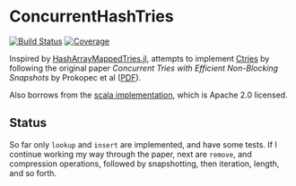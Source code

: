 # ConcurrentHashTries

[![Build Status](https://github.com/ericphanson/ConcurrentHashTries.jl/actions/workflows/CI.yml/badge.svg?branch=main)](https://github.com/ericphanson/ConcurrentHashTries.jl/actions/workflows/CI.yml?query=branch%3Amain)
[![Coverage](https://codecov.io/gh/ericphanson/ConcurrentHashTries.jl/branch/main/graph/badge.svg)](https://codecov.io/gh/ericphanson/ConcurrentHashTries.jl)

Inspired by [HashArrayMappedTries.jl](https://github.com/vchuravy/HashArrayMappedTries.jl), attempts to implement [Ctries](https://en.wikipedia.org/wiki/Ctrie) by following the original paper _Concurrent Tries with Efficient Non-Blocking Snapshots_ by Prokopec et al ([PDF](http://lampwww.epfl.ch/~prokopec/ctries-snapshot.pdf)).

Also borrows from the [scala implementation](https://github.com/scala/scala/blob/2.13.x/src/library/scala/collection/concurrent/TrieMap.scala), which is Apache 2.0 licensed.

## Status

So far only `lookup` and `insert` are implemented, and have some tests. If I continue working my way through the paper, next are `remove`, and compression operations, followed by snapshotting, then iteration, length, and so forth.
